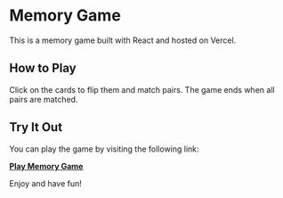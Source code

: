 # Memory Game

This is a memory game built with React and hosted on Vercel.

## How to Play
Click on the cards to flip them and match pairs. The game ends when all pairs are matched.

## Try It Out
You can play the game by visiting the following link:

**[Play Memory Game](https://flip-rush-tawny.vercel.app/)**

Enjoy and have fun!
